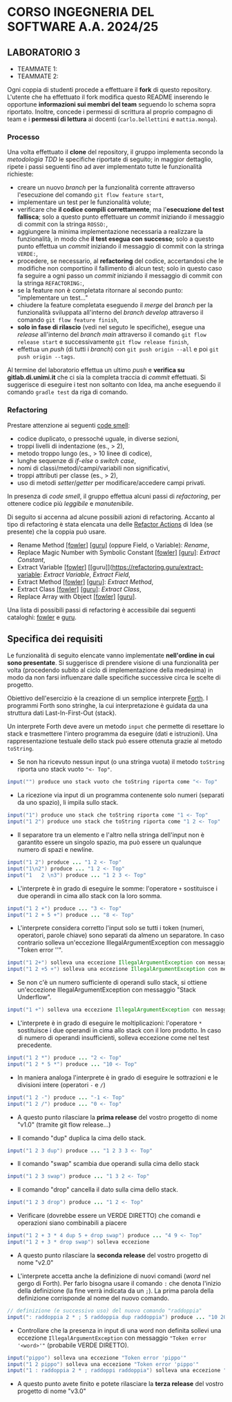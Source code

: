 # CORSO INGEGNERIA DEL SOFTWARE A.A. 2024/25

## LABORATORIO 3

* TEAMMATE 1: <Cognome> <Nome> <matricola>
* TEAMMATE 2: <Cognome> <Nome> <matricola>

Ogni coppia di studenti procede a effettuare il **fork** di questo repository.
L'utente che ha effettuato il fork modifica questo README inserendo le opportune **informazioni sui
membri del team** seguendo lo schema sopra riportato.
Inoltre, concede i permessi di scrittura al proprio compagno di team e i **permessi di lettura** ai
docenti (`carlo.bellettini` e `mattia.monga`).


### Processo

Una volta effettuato il **clone** del repository, il gruppo implementa secondo la *metodologia TDD*
le specifiche riportate di seguito; in maggior dettaglio, ripete i passi seguenti fino ad aver implementato tutte le funzionalità richieste:

* creare un nuovo *branch* per la funzionalità corrente attraverso l'esecuzione del comando `git flow feature start`,
* implementare un test per le funzionalità volute;
* verificare che **il codice compili correttamente**, ma l'**esecuzione del test fallisca**;
  solo a questo punto effettuare un *commit* iniziando il messaggio di commit con la stringa `ROSSO:`,
* aggiungere la minima implementazione necessaria a realizzare la funzionalità, in modo che **il
  test esegua con successo**; solo a questo punto
  effettua un *commit* iniziando il messaggio di commit con la stringa `VERDE:`,
* procedere, se necessario, al **refactoring** del codice, accertandosi che le modifiche non
  comportino il fallimento di alcun test; solo in questo caso fa seguire a ogni
  passo un *commit* iniziando il messaggio di commit con la stringa `REFACTORING:`,
* se la feature non è completata ritornare al secondo punto: "implementare un test..."
* chiudere la feature completata eseguendo il *merge* del *branch* per la funzionalità sviluppata all'interno del *branch develop*
  attraverso il comando `git flow feature finish`,
* **solo in fase di rilascio** (vedi nel seguto le specifiche), esegue una *release* all'interno del *branch main* attraverso il comando `git flow release start` e successivamente `git flow release finish`,
* effettua un *push* (di tutti i *branch*) con `git push origin --all` e poi `git push origin --tags`.



Al termine del laboratorio effettua un ultimo *push* e **verifica su
gitlab.di.unimi.it** che ci sia la completa traccia di *commit* effettuati. Si
suggerisce di eseguire i test non soltanto con Idea, ma anche eseguendo il
comando `gradle test` da riga di comando.

### Refactoring

Prestare attenzione ai seguenti [code smell](https://it.wikipedia.org/wiki/Code_smell):

* codice duplicato, o pressoché uguale, in diverse sezioni,
* troppi livelli di indentazione (es., > 2),
* metodo troppo lungo (es., > 10 linee di codice),
* lunghe sequenze di *if*-*else* o *switch case*,
* nomi di classi/metodi/campi/variabili non significativi,
* troppi attributi per classe (es., > 2),
* uso di metodi *setter*/*getter* per modificare/accedere campi privati.

In presenza di *code smell*, il gruppo effettua alcuni passi di *refactoring*,
per ottenere codice più *leggibile* e *manutenibile*.

Di seguito si accenna ad alcune possibili azioni di refactoring.
Accanto al tipo di refactoring è stata elencata una delle [Refactor Actions](https://www.baeldung.com/intellij-refactoring) di Idea (se presente) che la coppia può usare.

* Rename Method [[fowler]](http://refactoring.com/catalog/renameMethod.html) [[guru]](https://refactoring.guru/rename-method) (oppure Field, o Variable): *Rename*,
* Replace Magic Number with Symbolic Constant [[fowler]](http://refactoring.com/catalog/replaceMagicNumberWithSymbolicConstant.html) [[guru]](https://refactoring.guru/replace-magic-number-with-symbolic-constant): *Extract Constant*,
* Extract Variable [[fowler]](http://refactoring.com/catalog/extractVariable.html) [[guru]](https://refactoring.guru/extract-variable: *Extract  Variable*,  *Extract Field*,
* Extract Method [[fowler]](http://refactoring.com/catalog/extractMethod.html) [[guru]](https://refactoring.guru/extract-method): *Extract Method*,
* Extract Class [[fowler]](http://refactoring.com/catalog/extractClass.html) [[guru]](https://refactoring.guru/extract-class): *Extract Class*,
* Replace Array with Object [[fowler]](http://refactoring.com/catalog/replaceArrayWithObject.html) [[guru]](https://refactoring.guru/replace-array-with-object).

Una lista di possibili passi di refactoring è accessibile dai seguenti cataloghi:
[fowler](https://refactoring.com/catalog/) e [guru](https://refactoring.guru/refactoring/techniques).



## Specifica dei requisiti

Le funzionalità  di seguito elencate vanno implementate **nell'ordine in cui sono presentate**. Si suggerisce  di prendere visione di una funzionalità  per volta (procedendo subito al ciclo di implementazione della medesima) in modo da non farsi influenzare dalle specifiche successive circa le scelte di progetto.

Obiettivo dell'esercizio è la creazione di un semplice interprete [Forth](https://en.wikipedia.org/wiki/Forth_(programming_language)). I programmi Forth sono stringhe, la cui interpretazione è guidata da una struttura dati Last-In-First-Out (stack).

Un interprete Forth deve avere un metodo `input` che permette di resettare lo stack e trasmettere l'intero programma da eseguire (dati e istruzioni).
Una rappresentazione testuale dello stack può essere ottenuta grazie al metodo `toString`.

* Se non ha ricevuto nessun input (o una stringa vuota) il metodo `toString` riporta uno stack vuoto `"<- Top"`.
```java
input("") produce uno stack vuoto che toString riporta come "<- Top"
```

* La ricezione via input di un programma contenente solo numeri (separati da uno spazio), li impila sullo stack.
```java
input("1") produce uno stack che toString riporta come "1 <- Top"
input("1 2") produce uno stack che toString riporta come "1 2 <- Top"
```

* Il separatore tra un elemento e l'altro nella stringa dell'input non è garantito essere un singolo spazio, ma può essere un qualunque numero di spazi e newline.
```java
input("1 2") produce ... "1 2 <- Top"
input("1\n2") produce ... "1 2 <- Top"
input("1   2 \n3") produce ... "1 2 3 <- Top"
```

* L'interprete è in grado di eseguire le somme: l'operatore `+`  sostituisce i due operandi in cima allo stack con la loro somma.
```java
input("1 2 +") produce ... "3 <- Top"
input("1 2 + 5 +") produce ... "8 <- Top"
```

* L'interprete considera corretto l'input solo se tutti i token (numeri, operatori, parole chiave) sono separati da almeno un separatore. In caso contrario solleva un'eccezione IllegalArgumentException con messaggio "Token error '<token>'".
```java
input("1 2+") solleva una eccezione IllegalArgumentException con messaggio "Token error '2+'"
input("1 2 +5 +") solleva una eccezione IllegalArgumentException con messaggio "Token error '+5'"
```

* Se non c'è un numero sufficiente di operandi sullo stack, si ottiene un'eccezione IllegalArgumentException con messaggio "Stack Underflow".
```java
input("1 +") solleva una eccezione IllegalArgumentException con messaggio "Stack Underflow"
```

* L'interprete è in grado di eseguire le moltiplicazioni: l'operatore  `*` sostituisce i due operandi in cima allo stack con il loro prodotto. In caso di numero di operandi insufficienti, solleva eccezione come nel test precedente.
```java
input("1 2 *") produce ... "2 <- Top"
input("1 2 * 5 *") produce ... "10 <- Top"
```

* In maniera analoga l'interprete è in grado di eseguire le sottrazioni e le divisioni intere (operatori `-` e `/`)
```java
input("1 2 -") produce ... "-1 <- Top"
input("1 2 /") produce ... "0 <- Top"
```

* A questo punto rilasciare la **prima release** del vostro progetto di nome "v1.0" (tramite git flow release...)

* Il comando "dup" duplica la cima dello stack.
```java
input("1 2 3 dup") produce ... "1 2 3 3 <- Top"
```

* Il comando "swap" scambia due operandi sulla cima dello stack
```java
input("1 2 3 swap") produce ... "1 3 2 <- Top"
```

* Il comando "drop" cancella il dato sulla cima dello stack.
```java
input("1 2 3 drop") produce ... "1 2 <- Top"
```

* Verificare (dovrebbe essere un VERDE DIRETTO) che comandi e operazioni siano combinabili a piacere
```java
input("1 2 + 3 * 4 dup 5 + drop swap") produce ... "4 9 <- Top"
input("1 2 + 3 * drop swap") solleva eccezione
```

* A questo punto rilasciare la **seconda release** del vostro progetto di nome "v2.0"

* L'interprete accetta anche la definizione di nuovi comandi (*word* nel gergo di Forth). Per farlo bisogna usare il comando `:`  che denota l'inizio della definizione (la fine verrà indicata da un `;`). La prima parola della definizione corrisponde al nome del nuovo comando.

```java
// definizione (e successivo uso) del nuovo comando "raddoppia"
input(": raddoppia 2 * ; 5 raddoppia dup raddoppia") produce ... "10 20 <- Top"
```

* Controllare che la presenza in input di una word non definita sollevi una eccezione `IllegalArgumentException` con messaggio `"Token error '<word>'"` (probabile VERDE DIRETTO).

```java
input("pippo") solleva una eccezione "Token error 'pippo'"
input("1 2 pippo") solleva una eccezione "Token error 'pippo'"
input("1 : raddoppia 2 * ; raddoppi raddoppia") solleva una eccezione "Token error 'raddoppi'"
```

* A questo punto avete finito e potete rilasciare la **terza release** del vostro progetto di nome "v3.0"
